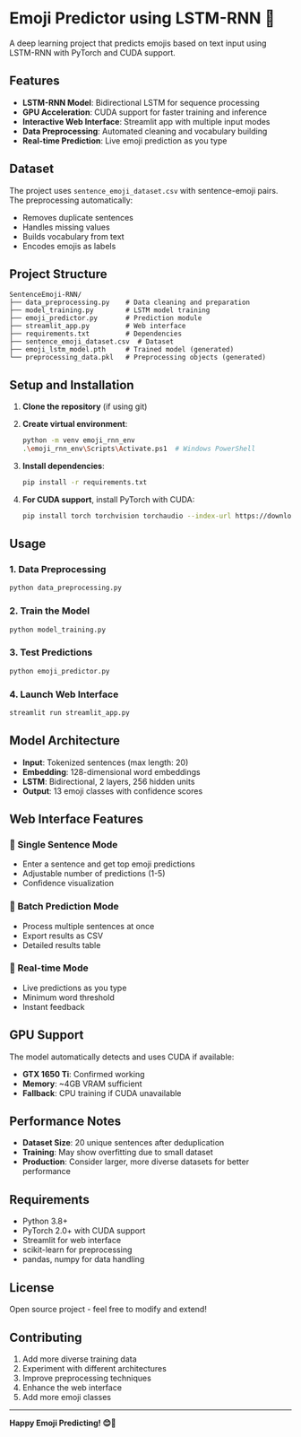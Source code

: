 # Emoji Predictor using LSTM-RNN 🚀

A deep learning project that predicts emojis based on text input using LSTM-RNN with PyTorch and CUDA support.

## Features

- **LSTM-RNN Model**: Bidirectional LSTM for sequence processing
- **GPU Acceleration**: CUDA support for faster training and inference
- **Interactive Web Interface**: Streamlit app with multiple input modes
- **Data Preprocessing**: Automated cleaning and vocabulary building
- **Real-time Prediction**: Live emoji prediction as you type

## Dataset

The project uses `sentence_emoji_dataset.csv` with sentence-emoji pairs. The preprocessing automatically:

- Removes duplicate sentences
- Handles missing values
- Builds vocabulary from text
- Encodes emojis as labels

## Project Structure

```
SentenceEmoji-RNN/
├── data_preprocessing.py    # Data cleaning and preparation
├── model_training.py        # LSTM model training
├── emoji_predictor.py       # Prediction module
├── streamlit_app.py         # Web interface
├── requirements.txt         # Dependencies
├── sentence_emoji_dataset.csv  # Dataset
├── emoji_lstm_model.pth     # Trained model (generated)
└── preprocessing_data.pkl   # Preprocessing objects (generated)
```

## Setup and Installation

1. **Clone the repository** (if using git)
2. **Create virtual environment**:

   ```bash
   python -m venv emoji_rnn_env
   .\emoji_rnn_env\Scripts\Activate.ps1  # Windows PowerShell
   ```

3. **Install dependencies**:

   ```bash
   pip install -r requirements.txt
   ```

4. **For CUDA support**, install PyTorch with CUDA:
   ```bash
   pip install torch torchvision torchaudio --index-url https://download.pytorch.org/whl/cu118
   ```

## Usage

### 1. Data Preprocessing

```bash
python data_preprocessing.py
```

### 2. Train the Model

```bash
python model_training.py
```

### 3. Test Predictions

```bash
python emoji_predictor.py
```

### 4. Launch Web Interface

```bash
streamlit run streamlit_app.py
```

## Model Architecture

- **Input**: Tokenized sentences (max length: 20)
- **Embedding**: 128-dimensional word embeddings
- **LSTM**: Bidirectional, 2 layers, 256 hidden units
- **Output**: 13 emoji classes with confidence scores

## Web Interface Features

### 💭 Single Sentence Mode

- Enter a sentence and get top emoji predictions
- Adjustable number of predictions (1-5)
- Confidence visualization

### 📝 Batch Prediction Mode

- Process multiple sentences at once
- Export results as CSV
- Detailed results table

### 🔄 Real-time Mode

- Live predictions as you type
- Minimum word threshold
- Instant feedback

## GPU Support

The model automatically detects and uses CUDA if available:

- **GTX 1650 Ti**: Confirmed working
- **Memory**: ~4GB VRAM sufficient
- **Fallback**: CPU training if CUDA unavailable

## Performance Notes

- **Dataset Size**: 20 unique sentences after deduplication
- **Training**: May show overfitting due to small dataset
- **Production**: Consider larger, more diverse datasets for better performance

## Requirements

- Python 3.8+
- PyTorch 2.0+ with CUDA support
- Streamlit for web interface
- scikit-learn for preprocessing
- pandas, numpy for data handling

## License

Open source project - feel free to modify and extend!

## Contributing

1. Add more diverse training data
2. Experiment with different architectures
3. Improve preprocessing techniques
4. Enhance the web interface
5. Add more emoji classes

---

**Happy Emoji Predicting! 😊🚀**
